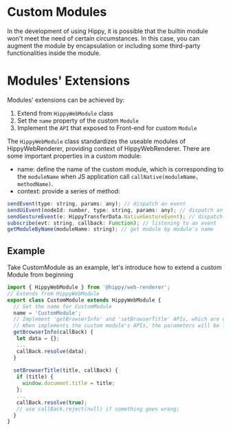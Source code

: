 # Custom Modules

In the development of using Hippy, it is possible that the builtin module won't meet the need of certain circumstances. In this case, you can augment the module by encapsulation or including some third-party functionalities inside the module.

# Modules' Extensions

Modules' extensions can be achieved by:

1. Extend from `HippyWebModule` class
2. Set the `name` property of the custom `Module`
3. Implement the `API` that exposed to Front-end for custom `Module` 

The `HippyWebModule` class standardizes the useable modules of HippyWebRenderer, providing context of HippyWebRenderer. There are some important properties in a custom module:

* name: define the name of the custom module, which is corresponding to the `moduleName` when JS application call `callNative(moduleName，methodName)`.
* context: provide a series of method:
  
```javascript
sendEvent(type: string, params: any); // dispatch an event
sendUiEvent(nodeId: number, type: string, params: any); // dispatch an UI-related event
sendGestureEvent(e: HippyTransferData.NativeGestureEvent); // dispatch an Gesture event
subscribe(evt: string, callback: Function); // listening to an event
getModuleByName(moduleName: string); // get module by module's name
```

## Example

Take CustomModule as an example, let's introduce how to extend a custom Module from beginning

```javascript
import { HippyWebModule } from '@hippy/web-renderer';
// Extends from HippyWebModule
export class CustomModule extends HippyWebModule {
  // Set the name for CustomModule
  name = 'CustomModule';
  // Implement 'getBrowserInfo' and 'setBrowserTitle' APIs, which are used to retrieve the current browser infomation and set the title of browser repectively.
  // When implements the custom module's APIs, the parameters will be like: `function name(arg1,arg2...argn,callBack)`, while all the parameters before the nth one will be the parameters that the application passes into, and the nth parameter will be the callback that passed from application to retrive the return from APIs.
  getBrowserInfo(callBack) {
   let data = {};
   ...
   callBack.resolve(data);
  }
  
  setBrowserTitle(title, callBack) {
   if (title) {
     window.document.title = title;
   };
   ...
   callBack.resolve(true);
   // use callBack.reject(null) if something goes wrong;
  }
}
```
